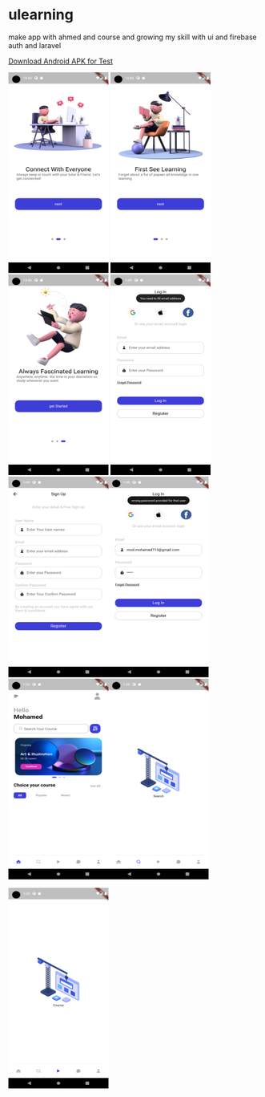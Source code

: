 # ulearning
make app with ahmed and course and growing my skill with ui and firebase auth and laravel

<a id="raw-url" href="[https://raw.githubusercontent.com/github-username/project/master/filename](https://github.com/Mohamed-173/ulearning/blob/main/assets/versions/v0.3%20ulearning.apk)">Download Android APK for Test</a>

<img
  src="/assets/git_image/1u.png"
  width="200"
  height="400"
  alt="Alt text"
  title="Optional title"
  style="display: inline-block; margin: 0 auto; max-width: 300px">
  <img
  src="/assets/git_image/2u.png"
  width="200"
  height="400"
  alt="Alt text"
  title="Optional title"
  style="display: inline-block; margin: 0 auto; max-width: 300px">
  <img
  src="/assets/git_image/3u.png"
  width="200"
  height="400"
  alt="Alt text"
  title="Optional title"
  style="display: inline-block; margin: 0 auto; max-width: 300px">
  <img
  src="/assets/git_image/4u.png"
  width="200"
  height="400"
  alt="Alt text"
  title="Optional title"
  style="display: inline-block; margin: 0 auto; max-width: 300px">
  <img
  src="/assets/git_image/5u.png"
  width="200"
  height="400"
  alt="Alt text"
  title="Optional title"
  style="display: inline-block; margin: 0 auto; max-width: 300px"><img
  src="/assets/git_image/6u.png"
  width="200"
  height="400"
  alt="Alt text"
  title="Optional title"
  style="display: inline-block; margin: 0 auto; max-width: 300px"><img
  src="/assets/git_image/7u.png"
  width="200"
  height="400"
  alt="Alt text"
  title="Optional title"
  style="display: inline-block; margin: 0 auto; max-width: 300px"><img
  src="/assets/git_image/8u.png"
  width="200"
  height="400"
  alt="Alt text"
  title="Optional title"
  style="display: inline-block; margin: 0 auto; max-width: 300px">
 
  <img
  src="/assets/git_image/9u.png"
  width="200"
  height="400"
  alt="Alt text"
  title="Optional title"
  style="display: inline-block; margin: 0 auto; max-width: 300px">
